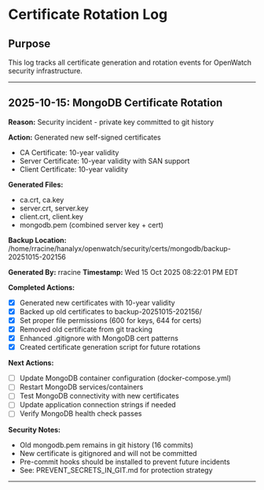 # Certificate Rotation Log

## Purpose
This log tracks all certificate generation and rotation events for OpenWatch security infrastructure.

---


## 2025-10-15: MongoDB Certificate Rotation

**Reason:** Security incident - private key committed to git history

**Action:** Generated new self-signed certificates
- CA Certificate: 10-year validity
- Server Certificate: 10-year validity with SAN support
- Client Certificate: 10-year validity

**Generated Files:**
- ca.crt, ca.key
- server.crt, server.key
- client.crt, client.key
- mongodb.pem (combined server key + cert)

**Backup Location:** /home/rracine/hanalyx/openwatch/security/certs/mongodb/backup-20251015-202156

**Generated By:** rracine
**Timestamp:** Wed 15 Oct 2025 08:22:01 PM EDT

**Completed Actions:**
- [x] Generated new certificates with 10-year validity
- [x] Backed up old certificates to backup-20251015-202156/
- [x] Set proper file permissions (600 for keys, 644 for certs)
- [x] Removed old certificate from git tracking
- [x] Enhanced .gitignore with MongoDB cert patterns
- [x] Created certificate generation script for future rotations

**Next Actions:**
- [ ] Update MongoDB container configuration (docker-compose.yml)
- [ ] Restart MongoDB services/containers
- [ ] Test MongoDB connectivity with new certificates
- [ ] Update application connection strings if needed
- [ ] Verify MongoDB health check passes

**Security Notes:**
- Old mongodb.pem remains in git history (16 commits)
- New certificate is gitignored and will not be committed
- Pre-commit hooks should be installed to prevent future incidents
- See: PREVENT_SECRETS_IN_GIT.md for protection strategy

---
